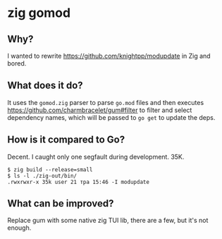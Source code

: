 # zig gomod

## Why?

I wanted to rewrite <https://github.com/knightpp/modupdate> in Zig and bored.

## What does it do?

It uses the `gomod.zig` parser to parse `go.mod` files and then executes <https://github.com/charmbracelet/gum#filter>
to filter and select dependency names, which will be passed to `go get` to update the deps.

## How is it compared to Go?

Decent. I caught only one segfault during development. 35K.

```shell
$ zig build --release=small
$ ls -l ./zig-out/bin/
.rwxrwxr-x 35k user 21 тра 15:46 -I modupdate
```

## What can be improved?

Replace gum with some native zig TUI lib, there are a few, but it's not enough.
